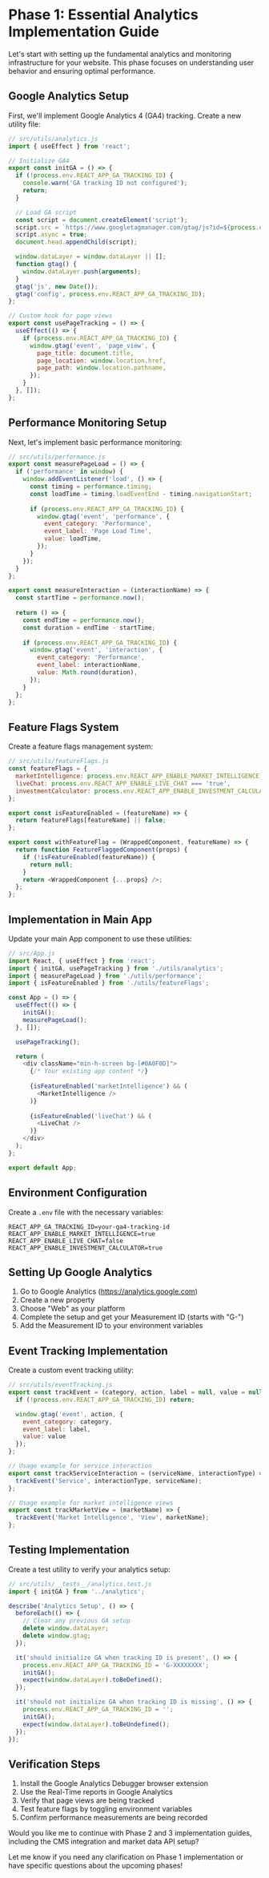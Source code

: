 # Phase 1: Essential Analytics Implementation Guide

Let's start with setting up the fundamental analytics and monitoring infrastructure for your website. This phase focuses on understanding user behavior and ensuring optimal performance.

## Google Analytics Setup

First, we'll implement Google Analytics 4 (GA4) tracking. Create a new utility file:

```javascript
// src/utils/analytics.js
import { useEffect } from 'react';

// Initialize GA4
export const initGA = () => {
  if (!process.env.REACT_APP_GA_TRACKING_ID) {
    console.warn('GA tracking ID not configured');
    return;
  }

  // Load GA script
  const script = document.createElement('script');
  script.src = `https://www.googletagmanager.com/gtag/js?id=${process.env.REACT_APP_GA_TRACKING_ID}`;
  script.async = true;
  document.head.appendChild(script);

  window.dataLayer = window.dataLayer || [];
  function gtag() {
    window.dataLayer.push(arguments);
  }
  gtag('js', new Date());
  gtag('config', process.env.REACT_APP_GA_TRACKING_ID);
};

// Custom hook for page views
export const usePageTracking = () => {
  useEffect(() => {
    if (process.env.REACT_APP_GA_TRACKING_ID) {
      window.gtag('event', 'page_view', {
        page_title: document.title,
        page_location: window.location.href,
        page_path: window.location.pathname,
      });
    }
  }, []);
};
```

## Performance Monitoring Setup

Next, let's implement basic performance monitoring:

```javascript
// src/utils/performance.js
export const measurePageLoad = () => {
  if ('performance' in window) {
    window.addEventListener('load', () => {
      const timing = performance.timing;
      const loadTime = timing.loadEventEnd - timing.navigationStart;
      
      if (process.env.REACT_APP_GA_TRACKING_ID) {
        window.gtag('event', 'performance', {
          event_category: 'Performance',
          event_label: 'Page Load Time',
          value: loadTime,
        });
      }
    });
  }
};

export const measureInteraction = (interactionName) => {
  const startTime = performance.now();
  
  return () => {
    const endTime = performance.now();
    const duration = endTime - startTime;
    
    if (process.env.REACT_APP_GA_TRACKING_ID) {
      window.gtag('event', 'interaction', {
        event_category: 'Performance',
        event_label: interactionName,
        value: Math.round(duration),
      });
    }
  };
};
```

## Feature Flags System

Create a feature flags management system:

```javascript
// src/utils/featureFlags.js
const featureFlags = {
  marketIntelligence: process.env.REACT_APP_ENABLE_MARKET_INTELLIGENCE === 'true',
  liveChat: process.env.REACT_APP_ENABLE_LIVE_CHAT === 'true',
  investmentCalculator: process.env.REACT_APP_ENABLE_INVESTMENT_CALCULATOR === 'true',
};

export const isFeatureEnabled = (featureName) => {
  return featureFlags[featureName] || false;
};

export const withFeatureFlag = (WrappedComponent, featureName) => {
  return function FeatureFlaggedComponent(props) {
    if (!isFeatureEnabled(featureName)) {
      return null;
    }
    return <WrappedComponent {...props} />;
  };
};
```

## Implementation in Main App

Update your main App component to use these utilities:

```javascript
// src/App.js
import React, { useEffect } from 'react';
import { initGA, usePageTracking } from './utils/analytics';
import { measurePageLoad } from './utils/performance';
import { isFeatureEnabled } from './utils/featureFlags';

const App = () => {
  useEffect(() => {
    initGA();
    measurePageLoad();
  }, []);

  usePageTracking();

  return (
    <div className="min-h-screen bg-[#0A0F0D]">
      {/* Your existing app content */}
      
      {isFeatureEnabled('marketIntelligence') && (
        <MarketIntelligence />
      )}
      
      {isFeatureEnabled('liveChat') && (
        <LiveChat />
      )}
    </div>
  );
};

export default App;
```

## Environment Configuration

Create a `.env` file with the necessary variables:

```env
REACT_APP_GA_TRACKING_ID=your-ga4-tracking-id
REACT_APP_ENABLE_MARKET_INTELLIGENCE=true
REACT_APP_ENABLE_LIVE_CHAT=false
REACT_APP_ENABLE_INVESTMENT_CALCULATOR=true
```

## Setting Up Google Analytics

1. Go to Google Analytics (https://analytics.google.com)
2. Create a new property
3. Choose "Web" as your platform
4. Complete the setup and get your Measurement ID (starts with "G-")
5. Add the Measurement ID to your environment variables

## Event Tracking Implementation

Create a custom event tracking utility:

```javascript
// src/utils/eventTracking.js
export const trackEvent = (category, action, label = null, value = null) => {
  if (!process.env.REACT_APP_GA_TRACKING_ID) return;

  window.gtag('event', action, {
    event_category: category,
    event_label: label,
    value: value
  });
};

// Usage example for service interaction
export const trackServiceInteraction = (serviceName, interactionType) => {
  trackEvent('Service', interactionType, serviceName);
};

// Usage example for market intelligence views
export const trackMarketView = (marketName) => {
  trackEvent('Market Intelligence', 'View', marketName);
};
```

## Testing Implementation

Create a test utility to verify your analytics setup:

```javascript
// src/utils/__tests__/analytics.test.js
import { initGA } from '../analytics';

describe('Analytics Setup', () => {
  beforeEach(() => {
    // Clear any previous GA setup
    delete window.dataLayer;
    delete window.gtag;
  });

  it('should initialize GA when tracking ID is present', () => {
    process.env.REACT_APP_GA_TRACKING_ID = 'G-XXXXXXXX';
    initGA();
    expect(window.dataLayer).toBeDefined();
  });

  it('should not initialize GA when tracking ID is missing', () => {
    process.env.REACT_APP_GA_TRACKING_ID = '';
    initGA();
    expect(window.dataLayer).toBeUndefined();
  });
});
```

## Verification Steps

1. Install the Google Analytics Debugger browser extension
2. Use the Real-Time reports in Google Analytics
3. Verify that page views are being tracked
4. Test feature flags by toggling environment variables
5. Confirm performance measurements are being recorded

Would you like me to continue with Phase 2 and 3 implementation guides, including the CMS integration and market data API setup?

Let me know if you need any clarification on Phase 1 implementation or have specific questions about the upcoming phases!